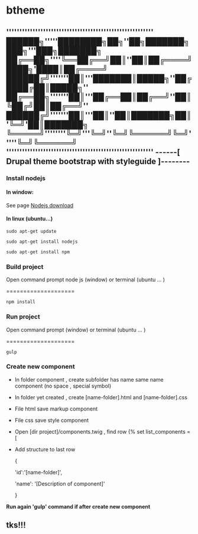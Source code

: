 # btheme

''''''''''''''''''''''''''''''''''''''''''''''''''''''''
██████╗'''''████████╗██╗''██╗███████╗███╗'''███╗███████╗
██╔══██╗''''╚══██╔══╝██║''██║██╔════╝████╗'████║██╔════╝
██████╔╝'''''''██║'''███████║█████╗''██╔████╔██║█████╗''
██╔══██╗'''''''██║'''██╔══██║██╔══╝''██║╚██╔╝██║██╔══╝''
██████╔╝'''''''██║'''██║''██║███████╗██║'╚═╝'██║███████╗
╚═════╝''''''''╚═╝'''╚═╝''╚═╝╚══════╝╚═╝'''''╚═╝╚══════╝
''''''''''''''''''''''''''''''''''''''''''''''''''''''''
------[ Drupal theme bootstrap with styleguide ]--------
------
### Install nodejs

#### In window:
See page [Nodejs download](https://nodejs.org/download/)

#### In linux (ubuntu...)

`sudo apt-get update`

`sudo apt-get install nodejs`

`sudo apt-get install npm`

### Build project

Open command prompt node js (window) or terminal (ubuntu ... )

====================

`npm install`

### Run project
Open command prompt (window) or terminal (ubuntu ... )

====================

`gulp`

### Create new component
* In folder component , create subfolder has name same name component (no space , special symbol)
* In folder yet created , create [name-folder].html and [name-folder].css
* File html save markup component
* File css save style component
* Open [dir project]/components.twig , find row {% set list_components = [
* Add structure to last row

  {

    'id':'[name-folder]',

    'name': '[Description of component]'

  }

**Run again 'gulp' command if after create new component**

## tks!!!